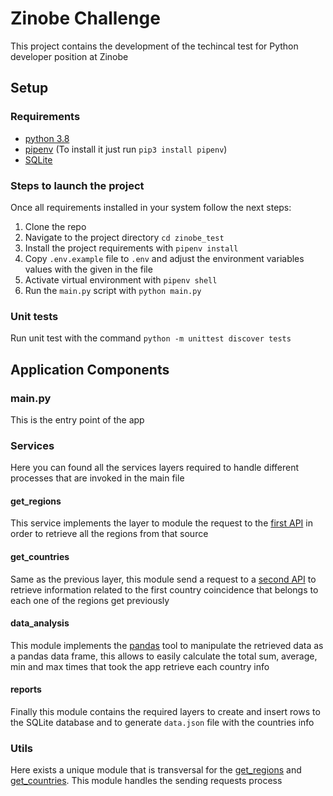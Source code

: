 # Zinobe Challenge
This project contains the development of the techincal test for Python developer position at Zinobe

## Setup

### Requirements

* [python 3.8](https://www.python.org/downloads/release/python-388/)
* [pipenv](https://pipenv.pypa.io/en/latest/) (To install it just run `pip3 install pipenv`)
* [SQLite](https://sqlite.org/index.html)

### Steps to launch the project

Once all requirements installed in your system follow the next steps:

1. Clone the repo
2. Navigate to the project directory `cd zinobe_test `
3. Install the project requirements with `pipenv install`
4. Copy `.env.example` file to `.env` and adjust the environment variables values with the given in the file
5. Activate virtual environment with `pipenv shell`
6. Run the `main.py` script with `python main.py`

### Unit tests

Run unit test with the command `python -m unittest discover tests`

## Application Components

### main.py

This is the entry point of the app

### Services

Here you can found all the services layers required to handle different processes that are invoked in the main file

#### get_regions

This service implements the layer to module the request to the [first API](https://rapidapi.com/apilayernet/api/rest-countries-v1) in order to retrieve all the regions from that source

#### get_countries

Same as the previous layer, this module send a request to a [second API](https://restcountries.eu/) to retrieve information related to the first country coincidence that belongs to each one of the regions get previously

#### data_analysis

This module implements the [pandas](https://pandas.pydata.org/) tool to manipulate the retrieved data as a pandas data frame, this allows to easily calculate the total sum, average, min and max times that took the app retrieve each country info

#### reports

Finally this module contains the required layers to create and insert rows to the SQLite database and to generate `data.json` file with the countries info

### Utils

Here exists a unique module that is transversal for the [get_regions](#get_regions) and [get_countries](#get_countries). This module handles the sending requests process

